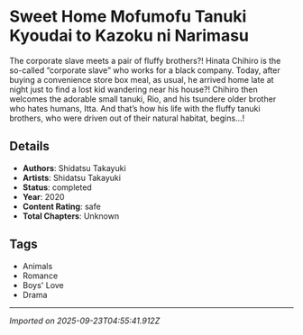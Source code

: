 # Sweet Home Mofumofu Tanuki Kyoudai to Kazoku ni Narimasu

The corporate slave meets a pair of fluffy brothers?!
Hinata Chihiro is the so-called “corporate slave” who works for a black company. Today, after buying a convenience store box meal, as usual, he arrived home late at night just to find a lost kid wandering near his house?! Chihiro then welcomes the adorable small tanuki, Rio, and his tsundere older brother who hates humans, Itta. And that’s how his life with the fluffy tanuki brothers, who were driven out of their natural habitat, begins…!

## Details
- **Authors**: Shidatsu Takayuki
- **Artists**: Shidatsu Takayuki
- **Status**: completed
- **Year**: 2020
- **Content Rating**: safe
- **Total Chapters**: Unknown

## Tags
- Animals
- Romance
- Boys' Love
- Drama

---
*Imported on 2025-09-23T04:55:41.912Z*
